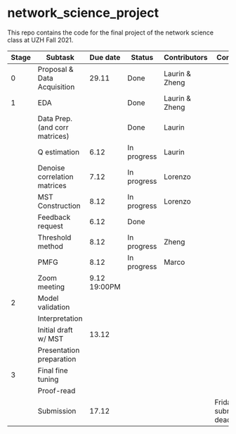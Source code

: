 # network_science_project
This repo contains the code for the final project of the network science class at UZH Fall 2021.

| Stage | Subtask                        | Due date     | Status      | Contributors   | Comment                     |
|-------|--------------------------------|--------------|-------------|----------------|-----------------------------|
| 0     | Proposal & Data Acquisition    | 29.11        | Done        | Laurin & Zheng |                             |
| 1     | EDA                            |              | Done        | Laurin & Zheng |                             |
|       | Data Prep. (and corr matrices) |              | Done        | Laurin         |                             |
|       | Q estimation                   | 6.12         | In progress | Laurin         |                             |
|       | Denoise correlation matrices   | 7.12         | In progress | Lorenzo        |                             |
|       | MST Construction               | 8.12         | In progress | Lorenzo        |                             |
|       | Feedback request               | 6.12         | Done        |                |                             |
|       | Threshold method               | 8.12         | In progress | Zheng          |                             |
|       | PMFG                           | 8.12         | In progress | Marco          |                             |
|       | Zoom meeting                   | 9.12 19:00PM |             |                |                             |
| 2     | Model validation               |              |             |                |                             |
|       | Interpretation                 |              |             |                |                             |
|       | Initial draft w/ MST           | 13.12        |             |                |                             |
|       | Presentation preparation       |              |             |                |                             |
| 3     | Final fine tuning              |              |             |                |                             |
|       | Proof-read                     |              |             |                |                             |
|       | Submission                     | 17.12        |             |                | Friday, submission deadline |